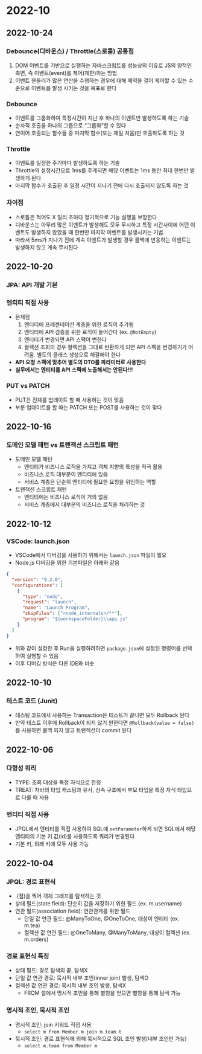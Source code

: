 # 2022-10

## 2022-10-24
### Debounce(디바운스) / Throttle(스로틀) 공통점
1. DOM 이벤트를 기반으로 실행하는 자바스크립트를 성능상의 이유로 JS의 양적인 측면, 즉 이벤트(event)를 제어(제한)하는 방법
2. 이벤트 핸들러가 많은 연산을 수행하는 경우에 대해 제약을 걸어 제어할 수 있는 수준으로 이벤트를 발생 시키는 것을 목표로 한다

### Debounce
- 이벤트를 그룹화하여 특정시간이 지난 후 하나의 이벤트만 발생하도록 하는 기술
- 순차적 호출을 하나의 그룹으로 “그룹화”할 수 있다
- 연이어 호출되는 함수들 중 마지막 함수(또는 제일 처음)만 호출하도록 하는 것

### Throttle
- 이벤트를 일정한 주기마다 발생하도록 하는 기술
- Throttle의 설정시간으로 1ms를 주게되면 해당 이벤트는 1ms 동안 최대 한번만 발생하게 된다
- 마지막 함수가 호출된 후 일정 시간이 지나기 전에 다시 호출되지 않도록 하는 것

### 차이점
- 스로틀은 적어도 X 밀리 초마다 정기적으로 기능 실행을 보장한다
- 디바운스는 아무리 많은 이벤트가 발생해도 모두 무시하고 특정 시간사이에 어떤 이벤트도 발생하지 않았을 때 한번만 마지막 이벤트를 발생시키는 기법.
- 따라서 5ms가 지나기 전에 계속 이벤트가 발생할 경우 콜백에 반응하는 이벤트는 발생하지 않고 계속 무시된다

## 2022-10-20
### JPA: API 개발 기본 
### 엔티티 직접 사용
- 문제점
    1. 엔티티에 프레젠테이션 계층을 위한 로직이 추가됨
    2. 엔티티에 API 검증을 위한 로직이 들어간다 (ex. `@NotEmpty`)
    3. 엔티티가 변경되면 API 스팩이 변한다
    4. 컬렉션 조회의 경우 컬렉션을 그대로 반환하게 되면 API 스펙을 변경하기가 어려움. 별도의 클래스 생성으로 해결해야 한다
- **API 요청 스펙에 맞추어 별도의 DTO를 파라미터로 사용한다**
- **실무에서는 엔티티를 API 스펙에 노출해서는 안된다!!!**

### PUT vs PATCH
- PUT은 전체를 업데이트 할 때 사용하는 것이 맞음
- 부분 업데이트를 할 때는 PATCH 또는 POST를 사용하는 것이 맞다

## 2022-10-16
### 도메인 모델 패턴 vs 트랜잭션 스크립트 패턴
- 도메인 모델 패턴
    - 엔티티가 비즈니스 로직을 가지고 객체 지향의 특성을 적극 활용
    - 비즈니스 로직 대부분이 엔티티에 있음
    - 서비스 계층은 단순히 엔티티에 필요한 요청을 위임하는 역할
- 트랜잭션 스크립트 패턴
    - 엔티티에는 비즈니스 로직이 거의 없음
    - 서비스 계층에서 대부분의 비즈니스 로직을 처리하는 것

## 2022-10-12
### VSCode: launch.json
- VSCode에서 디버깅을 사용하기 위해서는 `launch.json` 파일이 필요
- Node.js 디버깅을 위한 기본파일은 아래와 같음
```json
{
  "version": "0.2.0",
  "configurations": [
    {
      "type": "node",
      "request": "launch",
      "name": "Launch Program",
      "skipFiles": ["<node_internals>/**"],
      "program": "${workspaceFolder}\\app.js"
    }
  ]
}
```
- 위와 같이 설정한 후 Run을 실행하려하면 `package.json`에 설정된 명령어를 선택하여 실행할 수 있음
- 이후 디버깅 방식은 다른 IDE와 비슷

## 2022-10-10
### 테스트 코드 (Junit)

- 테스팅 코드에서 사용하는 Transaction은 테스트가 끝나면 모두 Rollback 된다
- 만약 테스트 이후에 Rollback이 되지 않기 원한다면 `@Rollback(value = false)` 를 사용하면 롤백 되지 않고 트랜젝션이 commit 된다

## 2022-10-06
### 다형성 쿼리
- TYPE: 조회 대상을 특정 자식으로 한정
- TREAT: 자바의 타입 캐스팅과 유사, 상속 구조에서 부모 타입을 특정 자식 타입으로 다룰 때 사용

### 엔티티 직접 사용
- JPQL에서 엔티티를 직접 사용하여 SQL에 `setParameter`하게 되면 SQL에서 해당 엔티티의 기본 키 값(id)를 사용하도록 쿼리가 변경된다
- 기본 키, 외래 키에 모두 사용 가능

## 2022-10-04
### JPQL: 경로 표현식
- .(점)을 찍어 객체 그래프를 탐색하는 것
- 상태 필드(state field): 단순히 값을 저장하기 위한 필드 (ex. m.username)
- 연관 필드(association field): 연관관계를 위한 필드
    - 단일 값 연관 필드: @ManyToOne, @OneToOne, 대상이 엔티티 (ex. m.tea)
    - 컬렉션 값 연관 필드: @OneToMany, @ManyToMany, 대상이 컬렉션 (ex. m.orders)

### 경로 표현식 특징
- 상태 필드: 경로 탐색의 끝, 탐색X
- 단일 값 연관 경로: 묵시적 내부 조인(inner join) 발생, 탐색O
- 컬렉션 값 연관 경로: 묵시적 내부 조인 발생, 탐색X
    - FROM 절에서 명시적 조인을 통해 별칭을 얻으면 별칭을 통해 탐색 가능

### 명시적 조인, 묵시적 조인
- 명시적 조인: join 키워드 직접 사용
    - `select m from Member m join m.team t`
- 묵시적 조인: 경로 표현식에 의해 묵시적으로 SQL 조인 발생(내부 조인만 가능)
    - `select m.team from Member m`
